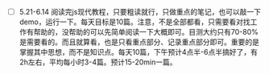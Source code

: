 - [ ] 5.21-6.14 阅读完js现代教程，只要粗读就行，只做重点的笔记，也可以敲一下demo，运行一下。每天目标是10篇。注意，不是全部都看，只需要看对找工作有帮助的，没帮助的可以先简单阅读一下大概即可。目测大约只有70-80%是需要看的。而且就算看，也是只看重点部分、记录重点部分即可。重要的是掌握其中思想，而不是知识点。每天10篇，下午预计4点半-6点半搞好了，有2h左右，平均每小时3-4篇。预计15-20min一篇。